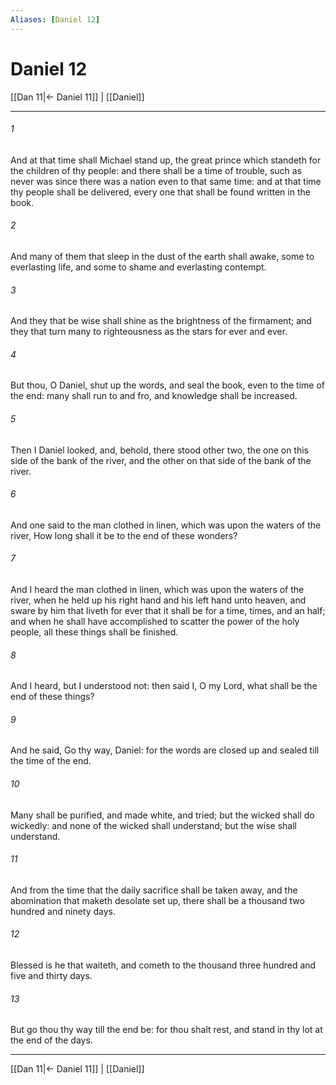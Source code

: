 ```yaml
---
Aliases: [Daniel 12]
---
```

# Daniel 12

[[Dan 11|← Daniel 11]] | [[Daniel]]
***



###### 1 
And at that time shall Michael stand up, the great prince which standeth for the children of thy people: and there shall be a time of trouble, such as never was since there was a nation even to that same time: and at that time thy people shall be delivered, every one that shall be found written in the book. 

###### 2 
And many of them that sleep in the dust of the earth shall awake, some to everlasting life, and some to shame and everlasting contempt. 

###### 3 
And they that be wise shall shine as the brightness of the firmament; and they that turn many to righteousness as the stars for ever and ever. 

###### 4 
But thou, O Daniel, shut up the words, and seal the book, even to the time of the end: many shall run to and fro, and knowledge shall be increased. 

###### 5 
Then I Daniel looked, and, behold, there stood other two, the one on this side of the bank of the river, and the other on that side of the bank of the river. 

###### 6 
And one said to the man clothed in linen, which was upon the waters of the river, How long shall it be to the end of these wonders? 

###### 7 
And I heard the man clothed in linen, which was upon the waters of the river, when he held up his right hand and his left hand unto heaven, and sware by him that liveth for ever that it shall be for a time, times, and an half; and when he shall have accomplished to scatter the power of the holy people, all these things shall be finished. 

###### 8 
And I heard, but I understood not: then said I, O my Lord, what shall be the end of these things? 

###### 9 
And he said, Go thy way, Daniel: for the words are closed up and sealed till the time of the end. 

###### 10 
Many shall be purified, and made white, and tried; but the wicked shall do wickedly: and none of the wicked shall understand; but the wise shall understand. 

###### 11 
And from the time that the daily sacrifice shall be taken away, and the abomination that maketh desolate set up, there shall be a thousand two hundred and ninety days. 

###### 12 
Blessed is he that waiteth, and cometh to the thousand three hundred and five and thirty days. 

###### 13 
But go thou thy way till the end be: for thou shalt rest, and stand in thy lot at the end of the days.

***
[[Dan 11|← Daniel 11]] | [[Daniel]]

